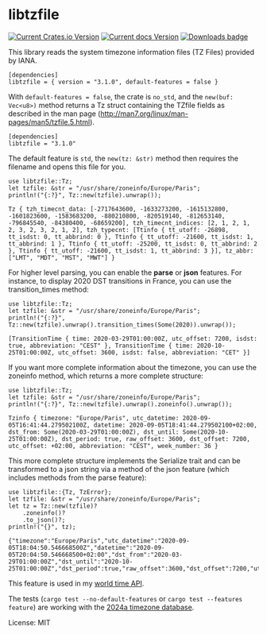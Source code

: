 # libtzfile

[![Current Crates.io Version](https://img.shields.io/crates/v/libtzfile.svg)](https://crates.io/crates/libtzfile)
[![Current docs Version](https://docs.rs/libtzfile/badge.svg)](https://docs.rs/libtzfile)
[![Downloads badge](https://img.shields.io/crates/d/libtzfile.svg)](https://crates.io/crates/libtzfile)

This library reads the system timezone information files (TZ Files) provided by IANA.

```
[dependencies]
libtzfile = { version = "3.1.0", default-features = false }
```

With `default-features = false`, the crate is `no_std`, and the `new(buf: Vec<u8>)` method returns a Tz struct containing the TZfile
fields as described in the man page (<http://man7.org/linux/man-pages/man5/tzfile.5.html>).

```
[dependencies]
libtzfile = "3.1.0"
```

The default feature is `std`, the `new(tz: &str)` method then requires the filename and opens this file for you.

```
use libtzfile::Tz;
let tzfile: &str = "/usr/share/zoneinfo/Europe/Paris";
println!("{:?}", Tz::new(tzfile).unwrap());
```

```
Tz { tzh_timecnt_data: [-2717643600, -1633273200, -1615132800, -1601823600, -1583683200, -880210800, -820519140, -812653140, -796845540, -84380400, -68659200], tzh_timecnt_indices: [2, 1, 2, 1, 2, 3, 2, 3, 2, 1, 2], tzh_typecnt: [Ttinfo { tt_utoff: -26898, tt_isdst: 0, tt_abbrind: 0 }, Ttinfo { tt_utoff: -21600, tt_isdst: 1, tt_abbrind: 1 }, Ttinfo { tt_utoff: -25200, tt_isdst: 0, tt_abbrind: 2 }, Ttinfo { tt_utoff: -21600, tt_isdst: 1, tt_abbrind: 3 }], tz_abbr: ["LMT", "MDT", "MST", "MWT"] }
```

For higher level parsing, you can enable the **parse** or **json** features.
For instance, to display 2020 DST transitions in France, you can use the transition_times method:

```
use libtzfile::Tz;
let tzfile: &str = "/usr/share/zoneinfo/Europe/Paris";
println!("{:?}", Tz::new(tzfile).unwrap().transition_times(Some(2020)).unwrap());
```

```
[TransitionTime { time: 2020-03-29T01:00:00Z, utc_offset: 7200, isdst: true, abbreviation: "CEST" }, TransitionTime { time: 2020-10-25T01:00:00Z, utc_offset: 3600, isdst: false, abbreviation: "CET" }]
```

If you want more complete information about the timezone, you can use the zoneinfo method, which returns a more complete structure:

```
use libtzfile::Tz;
let tzfile: &str = "/usr/share/zoneinfo/Europe/Paris";
println!("{:?}", Tz::new(tzfile).unwrap().zoneinfo().unwrap());
```

```
Tzinfo { timezone: "Europe/Paris", utc_datetime: 2020-09-05T16:41:44.279502100Z, datetime: 2020-09-05T18:41:44.279502100+02:00, dst_from: Some(2020-03-29T01:00:00Z), dst_until: Some(2020-10-25T01:00:00Z), dst_period: true, raw_offset: 3600, dst_offset: 7200, utc_offset: +02:00, abbreviation: "CEST", week_number: 36 }
```

This more complete structure implements the Serialize trait and can be transformed to a json string via a method of the json feature (which includes methods from the parse feature):

```
use libtzfile::{Tz, TzError};
let tzfile: &str = "/usr/share/zoneinfo/Europe/Paris";
let tz = Tz::new(tzfile)?
    .zoneinfo()?
    .to_json()?;
println!("{}", tz);
```

```
{"timezone":"Europe/Paris","utc_datetime":"2020-09-05T18:04:50.546668500Z","datetime":"2020-09-05T20:04:50.546668500+02:00","dst_from":"2020-03-29T01:00:00Z","dst_until":"2020-10-25T01:00:00Z","dst_period":true,"raw_offset":3600,"dst_offset":7200,"utc_offset":"+02:00","abbreviation":"CEST","week_number":36}
```

This feature is used in my [world time API](https://crates.io/crates/world-time-api).

The tests (`cargo test --no-default-features` or `cargo test --features feature`) are working with the [2024a timezone database](https://data.iana.org/time-zones/tz-link.html).

License: MIT
